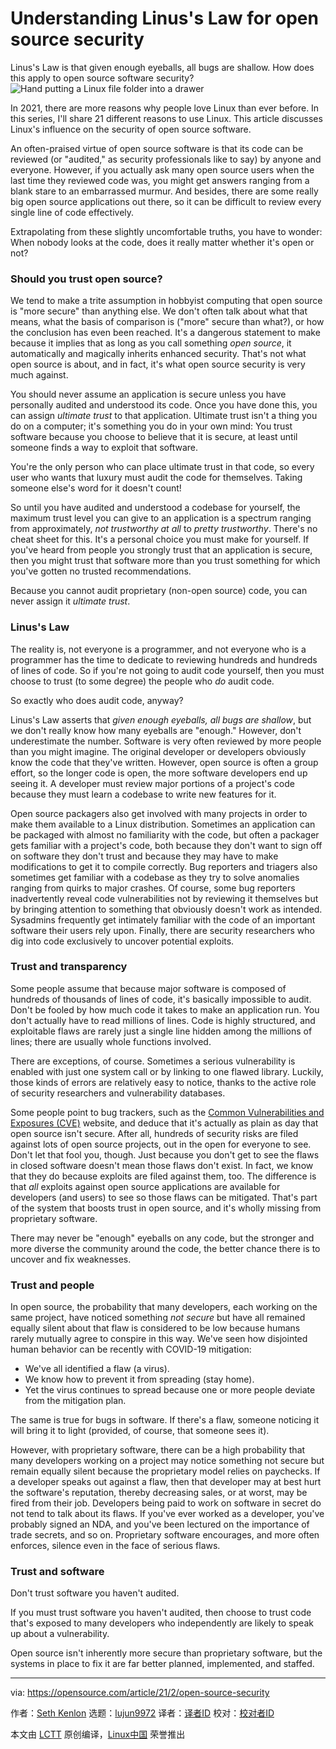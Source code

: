 [#]: collector: (lujun9972)
[#]: translator: ( )
[#]: reviewer: ( )
[#]: publisher: ( )
[#]: url: ( )
[#]: subject: (Understanding Linus's Law for open source security)
[#]: via: (https://opensource.com/article/21/2/open-source-security)
[#]: author: (Seth Kenlon https://opensource.com/users/seth)

Understanding Linus's Law for open source security
======
Linus's Law is that given enough eyeballs, all bugs are shallow. How
does this apply to open source software security?
![Hand putting a Linux file folder into a drawer][1]

In 2021, there are more reasons why people love Linux than ever before. In this series, I'll share 21 different reasons to use Linux. This article discusses Linux's influence on the security of open source software.

An often-praised virtue of open source software is that its code can be reviewed (or "audited," as security professionals like to say) by anyone and everyone. However, if you actually ask many open source users when the last time they reviewed code was, you might get answers ranging from a blank stare to an embarrassed murmur. And besides, there are some really big open source applications out there, so it can be difficult to review every single line of code effectively.

Extrapolating from these slightly uncomfortable truths, you have to wonder: When nobody looks at the code, does it really matter whether it's open or not?

### Should you trust open source?

We tend to make a trite assumption in hobbyist computing that open source is "more secure" than anything else. We don't often talk about what that means, what the basis of comparison is ("more" secure than what?), or how the conclusion has even been reached. It's a dangerous statement to make because it implies that as long as you call something _open source_, it automatically and magically inherits enhanced security. That's not what open source is about, and in fact, it's what open source security is very much against.

You should never assume an application is secure unless you have personally audited and understood its code. Once you have done this, you can assign _ultimate trust_ to that application. Ultimate trust isn't a thing you do on a computer; it's something you do in your own mind: You trust software because you choose to believe that it is secure, at least until someone finds a way to exploit that software.

You're the only person who can place ultimate trust in that code, so every user who wants that luxury must audit the code for themselves. Taking someone else's word for it doesn't count!

So until you have audited and understood a codebase for yourself, the maximum trust level you can give to an application is a spectrum ranging from approximately, _not trustworthy at all_ to _pretty trustworthy_. There's no cheat sheet for this. It's a personal choice you must make for yourself. If you've heard from people you strongly trust that an application is secure, then you might trust that software more than you trust something for which you've gotten no trusted recommendations.

Because you cannot audit proprietary (non-open source) code, you can never assign it _ultimate trust_.

### Linus's Law

The reality is, not everyone is a programmer, and not everyone who is a programmer has the time to dedicate to reviewing hundreds and hundreds of lines of code. So if you're not going to audit code yourself, then you must choose to trust (to some degree) the people who _do_ audit code.

So exactly who does audit code, anyway?

Linus's Law asserts that _given enough eyeballs, all bugs are shallow_, but we don't really know how many eyeballs are "enough." However, don't underestimate the number. Software is very often reviewed by more people than you might imagine. The original developer or developers obviously know the code that they've written. However, open source is often a group effort, so the longer code is open, the more software developers end up seeing it. A developer must review major portions of a project's code because they must learn a codebase to write new features for it.

Open source packagers also get involved with many projects in order to make them available to a Linux distribution. Sometimes an application can be packaged with almost no familiarity with the code, but often a packager gets familiar with a project's code, both because they don't want to sign off on software they don't trust and because they may have to make modifications to get it to compile correctly. Bug reporters and triagers also sometimes get familiar with a codebase as they try to solve anomalies ranging from quirks to major crashes. Of course, some bug reporters inadvertently reveal code vulnerabilities not by reviewing it themselves but by bringing attention to something that obviously doesn't work as intended. Sysadmins frequently get intimately familiar with the code of an important software their users rely upon. Finally, there are security researchers who dig into code exclusively to uncover potential exploits.

### Trust and transparency

Some people assume that because major software is composed of hundreds of thousands of lines of code, it's basically impossible to audit. Don't be fooled by how much code it takes to make an application run. You don't actually have to read millions of lines. Code is highly structured, and exploitable flaws are rarely just a single line hidden among the millions of lines; there are usually whole functions involved.

There are exceptions, of course. Sometimes a serious vulnerability is enabled with just one system call or by linking to one flawed library. Luckily, those kinds of errors are relatively easy to notice, thanks to the active role of security researchers and vulnerability databases.

Some people point to bug trackers, such as the [Common Vulnerabilities and Exposures (CVE)][2] website, and deduce that it's actually as plain as day that open source isn't secure. After all, hundreds of security risks are filed against lots of open source projects, out in the open for everyone to see. Don't let that fool you, though. Just because you don't get to see the flaws in closed software doesn't mean those flaws don't exist. In fact, we know that they do because exploits are filed against them, too. The difference is that _all_ exploits against open source applications are available for developers (and users) to see so those flaws can be mitigated. That's part of the system that boosts trust in open source, and it's wholly missing from proprietary software.

There may never be "enough" eyeballs on any code, but the stronger and more diverse the community around the code, the better chance there is to uncover and fix weaknesses.

### Trust and people

In open source, the probability that many developers, each working on the same project, have noticed something _not secure_ but have all remained equally silent about that flaw is considered to be low because humans rarely mutually agree to conspire in this way. We've seen how disjointed human behavior can be recently with COVID-19 mitigation:

  * We've all identified a flaw (a virus).
  * We know how to prevent it from spreading (stay home).
  * Yet the virus continues to spread because one or more people deviate from the mitigation plan.



The same is true for bugs in software. If there's a flaw, someone noticing it will bring it to light (provided, of course, that someone sees it).

However, with proprietary software, there can be a high probability that many developers working on a project may notice something not secure but remain equally silent because the proprietary model relies on paychecks. If a developer speaks out against a flaw, then that developer may at best hurt the software's reputation, thereby decreasing sales, or at worst, may be fired from their job. Developers being paid to work on software in secret do not tend to talk about its flaws. If you've ever worked as a developer, you've probably signed an NDA, and you've been lectured on the importance of trade secrets, and so on. Proprietary software encourages, and more often enforces, silence even in the face of serious flaws.

### Trust and software

Don't trust software you haven't audited.

If you must trust software you haven't audited, then choose to trust code that's exposed to many developers who independently are likely to speak up about a vulnerability.

Open source isn't inherently more secure than proprietary software, but the systems in place to fix it are far better planned, implemented, and staffed.

--------------------------------------------------------------------------------

via: https://opensource.com/article/21/2/open-source-security

作者：[Seth Kenlon][a]
选题：[lujun9972][b]
译者：[译者ID](https://github.com/译者ID)
校对：[校对者ID](https://github.com/校对者ID)

本文由 [LCTT](https://github.com/LCTT/TranslateProject) 原创编译，[Linux中国](https://linux.cn/) 荣誉推出

[a]: https://opensource.com/users/seth
[b]: https://github.com/lujun9972
[1]: https://opensource.com/sites/default/files/styles/image-full-size/public/lead-images/yearbook-haff-rx-linux-file-lead_0.png?itok=-i0NNfDC (Hand putting a Linux file folder into a drawer)
[2]: https://cve.mitre.org
